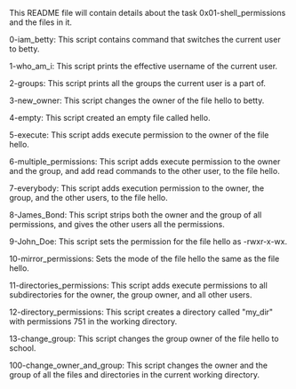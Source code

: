 This README file will contain details about the task 0x01-shell_permissions and the files in it.

  0-iam_betty: This script contains command that switches the current user to betty.

  1-who_am_i: This script prints the effective username of the current user.

  2-groups: This script prints all the groups the current user is a part of.

  3-new_owner: This script changes the owner of the file hello to betty.

  4-empty: This script created an empty file called hello.

  5-execute: This script adds execute permission to the owner of the file hello.

  6-multiple_permissions: This script adds execute permission to the owner and the group, and add read commands to the other user, to the file hello.

  7-everybody: This script adds execution permission to the owner, the group, and the other users, to the file hello.

  8-James_Bond: This script strips both the owner and the group of all permissions, and gives the other users all the permissions.

  9-John_Doe: This script sets the permission for the file hello as -rwxr-x-wx.

  10-mirror_permissions: Sets the mode of the file hello the same as the file hello.

  11-directories_permissions: This script adds execute permissions to all subdirectories for the owner, the group owner, and all other users.

  12-directory_permissions: This script creates a directory called "my_dir" with permissions 751 in the working directory.

  13-change_group: This script changes the group owner of the file hello to school.

  100-change_owner_and_group: This script changes the owner and the group of all the files and directories in the current working directory.
